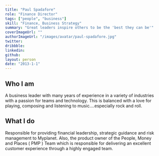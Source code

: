 ```yaml
---
title: "Paul Spadafore"
role: "Finance Director"
tags: ["people", "business"]
skill: "Finance, Business Strategy"
summary: "Great leaders inspire others to be the 'best they can be'"
coverImageUrl: ""
authorImageUrl: "/images/avatar/paul-spadafore.jpg"
twitter: 
dribbble:
linkedin:
github:
layout: person
date: "2013-1-1"
---
```


## Who I am

A business leader with many years of experience in a variety of industries with a passion for teams and technology. This is balanced with a love for playing, composing and listening to music….especially rock and roll.

## What I do

Responsible for providing financial leadership, strategic guidance and risk management to Myplanet. Also, the product owner of the People, Money and Places ( PMP ) Team which is responsible for delivering an excellent customer experience through a highly engaged team.
